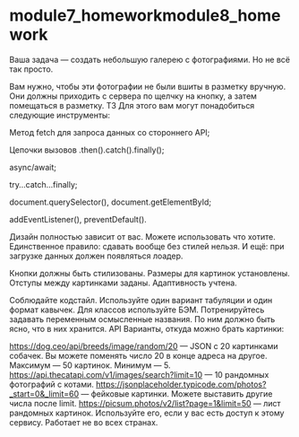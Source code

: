 # module7_homeworkmodule8_homework
Ваша задача — создать небольшую галерею с фотографиями. Но не всё так просто.

Вам нужно, чтобы эти фотографии не были вшиты в разметку вручную. Они должны приходить с сервера по щелчку на кнопку, а затем помещаться в разметку.
ТЗ
Для этого вам могут понадобиться следующие инструменты:

Метод fetch для запроса данных со стороннего API;

Цепочки вызовов .then().catch().finally();

async/await;

try…catch…finally;

document.querySelector(), document.getElementById;

addEventListener(), preventDefault().

Дизайн полностью зависит от вас. Можете использовать что хотите. Единственное правило: сдавать вообще без стилей нельзя. И ещё: при загрузке данных должен появляться лоадер.

Кнопки должны быть стилизованы. Размеры для картинок установлены. Отступы между картинками заданы. Адаптивность учтена.

Соблюдайте кодстайл. Используйте один вариант табуляции и один формат кавычек.
Для классов используйте БЭМ.
Потренируйтесь задавать переменным осмысленные названия. По ним должно быть ясно, что в них хранится.
API
Варианты, откуда можно брать картинки:

https://dog.ceo/api/breeds/image/random/20 — JSON с 20 картинками собачек. Вы можете поменять число 20 в конце адреса на другое. Максимум — 50 картинок. Минимум — 5.
https://api.thecatapi.com/v1/images/search?limit=10 — 10 рандомных фотографий с котами.
https://jsonplaceholder.typicode.com/photos?_start=0&_limit=60 — фейковые картинки. Можете выставить другие числа после limit.
https://picsum.photos/v2/list?page=1&limit=50 — лист рандомных картинок. Используйте его, если у вас есть доступ к этому сервису. Работает не во всех странах.
